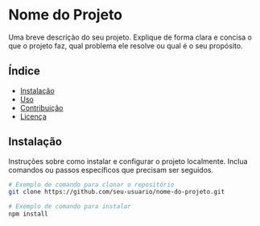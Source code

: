 # Nome do Projeto

Uma breve descrição do seu projeto. Explique de forma clara e concisa o que o projeto faz, qual problema ele resolve ou qual é o seu propósito.

## Índice

- [Instalação](#instalação)
- [Uso](#uso)
- [Contribuição](#contribuição)
- [Licença](#licença)

## Instalação

Instruções sobre como instalar e configurar o projeto localmente. Inclua comandos ou passos específicos que precisam ser seguidos.

```bash
# Exemplo de comando para clonar o repositório
git clone https://github.com/seu-usuario/nome-do-projeto.git

# Exemplo de comando para instalar 
npm install

